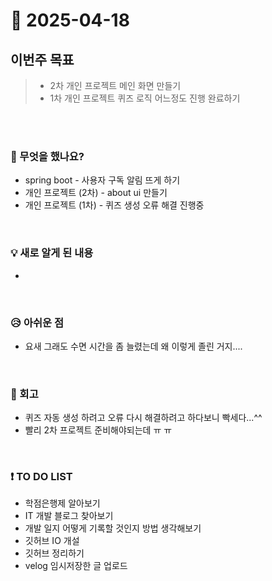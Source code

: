 # 📅 2025-04-18

## 이번주 목표
>- 2차 개인 프로젝트 메인 화면 만들기
>- 1차 개인 프로젝트 퀴즈 로직 어느정도 진행 완료하기

<br><br>

### 👀 무엇을 했나요?
- spring boot - 사용자 구독 알림 뜨게 하기
- 개인 프로젝트 (2차) - about ui 만들기
- 개인 프로젝트 (1차) - 퀴즈 생성 오류 해결 진행중

<br>

### 💡 새로 알게 된 내용
-
<br>

### 😥 아쉬운 점
- 요새 그래도 수면 시간을 좀 늘렸는데 왜 이렇게 졸린 거지....
  
<br>

### 💬 회고
- 퀴즈 자동 생성 하려고 오류 다시 해결하려고 하다보니 빡세다...^^
- 빨리 2차 프로젝트 준비해야되는데 ㅠ ㅠ 

<br>

### ❗ TO DO LIST
- 학점은행제 알아보기
- IT 개발 블로그 찾아보기
- 개발 일지 어떻게 기록할 것인지 방법 생각해보기
- 깃허브 IO 개설
- 깃허브 정리하기
- velog 임시저장한 글 업로드
